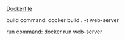 

[Dockerfile](exercise1.8/Dockerfile)

build command: docker build . -t web-server

run command: docker run web-server
